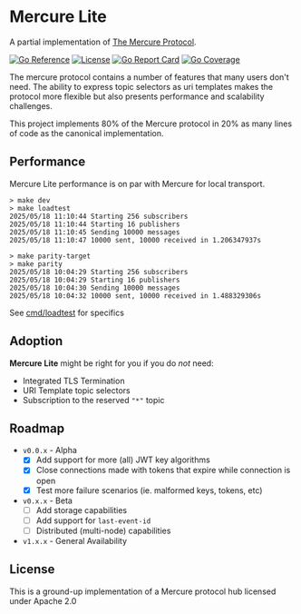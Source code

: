 # Mercure Lite

A partial implementation of [The Mercure Protocol](https://www.ietf.org/archive/id/draft-dunglas-mercure-07.html).

[![Go Reference](https://godoc.org/github.com/pantopic/mercure-lite?status.svg)](https://godoc.org/github.com/pantopic/mercure-lite)
[![License](https://img.shields.io/badge/License-Apache_2.0-orange.svg)](https://opensource.org/licenses/Apache-2.0)
[![Go Report Card](https://goreportcard.com/badge/github.com/pantopic/mercure-lite?4)](https://goreportcard.com/report/github.com/pantopic/mercure-lite)
[![Go Coverage](https://github.com/pantopic/mercure-lite/wiki/coverage.svg)](https://raw.githack.com/wiki/pantopic/mercure-lite/coverage.html)

The mercure protocol contains a number of features that many users don't need. The ability to express topic selectors as uri templates makes the protocol more flexible but also presents performance and scalability challenges.

This project implements 80% of the Mercure protocol in 20% as many lines of code as the canonical implementation.

## Performance

Mercure Lite performance is on par with Mercure for local transport.
```
> make dev
> make loadtest
2025/05/18 11:10:44 Starting 256 subscribers
2025/05/18 11:10:44 Starting 16 publishers
2025/05/18 11:10:45 Sending 10000 messages
2025/05/18 11:10:47 10000 sent, 10000 received in 1.206347937s

> make parity-target
> make parity
2025/05/18 10:04:29 Starting 256 subscribers
2025/05/18 10:04:29 Starting 16 publishers
2025/05/18 10:04:30 Sending 10000 messages
2025/05/18 10:04:32 10000 sent, 10000 received in 1.488329306s
```

See [cmd/loadtest](cmd/loadtest/main.go) for specifics

## Adoption

__Mercure Lite__ might be right for you if you do _not_ need:

- Integrated TLS Termination
- URI Template topic selectors
- Subscription to the reserved `"*"` topic

## Roadmap

- `v0.0.x` - Alpha
  - [X] Add support for more (all) JWT key algorithms
  - [X] Close connections made with tokens that expire while connection is open
  - [X] Test more failure scenarios (ie. malformed keys, tokens, etc)
- `v0.x.x` - Beta
  - [ ] Add storage capabilities
  - [ ] Add support for `last-event-id`
  - [ ] Distributed (multi-node) capabilities
- `v1.x.x` - General Availability

## License

This is a ground-up implementation of a Mercure protocol hub licensed under Apache 2.0
